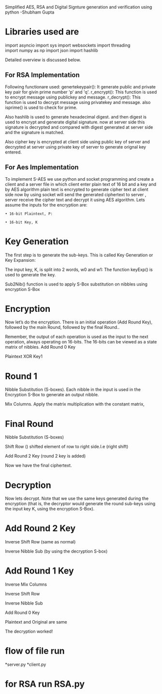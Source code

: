 Simplified AES, RSA and Digital Signture generation and verification using python
-Shubham Gupta

# Libraries used are
import asyncio
import sys
import websockets
import threading
import numpy as np
import json
import hashlib

Detailed overview is discussed below.


## For RSA Implementation
Following functionare used:
 genertekeypair():
 It generate public and private key pair for givin prime number 'p' and 'q'.
 r_encrypt():
 This function is used to encrypt message using publickey and message. 
 r_decrypt():
 This function is used to decrypt message using privatekey and message.
 also isprime() is used to check for prime.

Also hashlib is used to generate hexadecimal digest.
and then digest is used to encrypt and generate digital signature.
now at server side this signature is decrypted and compared with 
digest generated at server side and the signature is matched. 

Also cipher key is encrypted at client side using public key of server and 
decrypted at server using private key of server to generate orignal key entered. 

## For Aes Implementation
To implement S-AES we use python and socket programming and create a client and a server file in which client enter plain text of 16 bit and a  key and by AES algorithm plain text is encrypted to generate cipher text  at client side now  by using socket will send the generated ciphertext to server , server receive the cipher text and decrypt it using AES algorithm. 
Lets assume the inputs for the encryption are:

    • 16-bit Plaintext, P:

    • 16-bit Key, K

# Key Generation

The first step is to generate the sub-keys. This is called Key Generation or Key Expansion:

The input key, K, is split into 2 words, w0 and w1:
The function keyExp() is used to generate the key.

Sub2Nib() function is used  to apply S-Box substitution on nibbles using encryption S-Box 

# Encryption

Now let’s do the encryption. There is an initial operation (Add Round Key), followed by the main Round, followed by the final Round..

Remember, the output of each operation is used as the input to the next operation, always operating on 16-bits. The 16-bits can be viewed as a state matrix of nibbles.
Add Round 0 Key

Plaintext XOR Key1
# Round 1

Nibble Substitution (S-boxes). Each nibble in the input is used in the Encryption S-Box to generate an output nibble.

Mix Columns. Apply the matrix multiplication with the constant matrix, 


# Final Round

Nibble Substitution (S-boxes)

Shift Row () shifted element of row to right side.I.e (right shift)

Add Round 2 Key (round 2 key is added)

Now we have the final ciphertext.



# Decryption

Now lets decrypt. Note that we use the same keys generated during the encryption (that is, the decryptor would generate the round sub-keys using the input key K, using the encryption S-Box).

# Add Round 2 Key

Inverse Shift Row (same as normal)

Inverse Nibble Sub (by using the decryption S-box)

# Add Round 1 Key

Inverse Mix Columns

Inverse Shift Row

Inverse Nibble Sub

Add Round 0 Key

Plaintext and Original are same 

The decryption worked!

# flow of file run
*server.py
*client.py
# for RSA run RSA.py 







